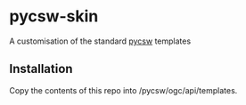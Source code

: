 # pycsw-skin

A customisation of the standard [pycsw](https://github.com/geopython/pycsw) templates

## Installation

Copy the contents of this repo into /pycsw/ogc/api/templates.
